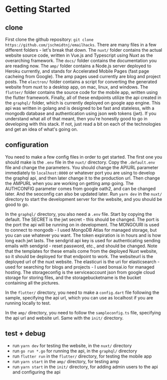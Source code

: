 # Getting Started

## clone

First clone the github repository: `git clone https://github.com/jschmidtnj/emailhacks`. There are many files in a few different folders - let's break that down. The `nuxt/` folder contains the actual website source code, written in Vue.js and Typescript using Nuxt as the overarching framework. The `docs/` folder contains the documentation you are reading now. The `amp/` folder contains a Node.js server deployed to Heroku currently, and stands for Accelerated Mobile Pages (fast page cacheing from Google). The amp pages used currently are blog and project posts. The `electron/` folder contains a script for converting the generated website from nuxt to a desktop app, on mac, linux, and windows. The `flutter/` folder contains the source code for the mobile app, written using the flutter framework. Finally, all of these endpoints utilize the api created in the `graphql/` folder, which is currently deployed on google app engine. This api was written in golang and is designed to be fast and stateless, with a mongodb database and authentication using json web tokens (jwt). If you understand what all of that meant, then you're honestly good to go in developing with this stack. If not, just read a bit on each of the technologies and get an idea of what's going on.

## configuration

You need to make a few config files in order to get started. The first one you should make is the `.env` file in the `nuxt/` directory. Copy the `.default.env` file and change the parameters. You should change the APIURL parameter immediately to `localhost:8000` or whatever port you are using to develop the graphql api, and then later change it to the production url. Then change the AMPURL when you are working on getting amp going. The AUTHCONFIG parameter comes from google oath2, and can be changed later. And the seoconfig can also be updated later. Run `yarn dev` in the `nuxt/` directory to start the development server for the website, and you should be good to go.  

In the `graphql/` directory, you also need a `.env` file. Start by copying the default. The SECRET is the jwt secret - this should be changed. The port is the port the api will be running on in development. The MONGOURI is used to connect to mongodb - I used MongoDB Atlas for managed storage, but you can use whatever you want. The token expiration is in hours and is how long each jwt lasts. The sendgrid api key is used for authenticating sending emails with sendgrid - reset password, etc., and should be changed. Note that the templates for these emails come from the deployed Nuxt website, so it should be deployed for that endpoint to work. The websiteurl is the deployed url of the nuxt website. The elasticuri is the uri for elasticsearch - used for searching for blogs and projects - I used bonsai.io for managed hosting. The storageconfig is the serviceaccount json from google cloud storage for storing files, and the storagebucketname is the bucket containing all the pictures.

In the `flutter/` directory, you need to make a `config.dart` file following the sample, specifying the api url, which you can use as localhost if you are running locally to test.

In the `amp/` directory, you need to follow the `sampleconfig.ts` file, specifying the api url and website url. Same with the `init/` directory.

## test + debug

- run `yarn dev` for testing the website, in the `nuxt/` directory
- run `go run *.go` for running the api, in the `graphql/` directory
- run `flutter run` in the `flutter/` directory, for testing the mobile app
- run `yarn start` in the `amp/` directory, for testing amp
- run `yarn start` in the `init/` directory, for adding admin users to the api and configuring the api
